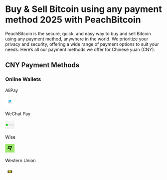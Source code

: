 <body class="payment-methods-page">

# Buy & Sell Bitcoin using any payment method 2025 with PeachBitcoin

PeachBitcoin is the secure, quick, and easy way to buy and sell Bitcoin using any payment method, anywhere in the world. We prioritize your privacy and security, offering a wide range of payment options to suit your needs. Here’s all our payment methods we offer for Chinese yuan (CNY).

## CNY Payment Methods

### Online Wallets

<div class="payment-grid">
    <div class="payment-grid-item">
        <p>AliPay</p> 
        <img src="/img/faq/logoimg/alipay.png" width="30px" height="27px" alt="Buy bitcoin with AliPay, Sell bitcoin with AliPay">
    </div>
    <div class="payment-grid-item">
        <p>WeChat Pay</p> 
        <img src="/img/faq/logoimg/wechatpay.png" width="30px" height="27px" alt="Buy bitcoin with WeChat Pay, Sell bitcoin with WeChat Pay">
    </div>
        <div class="payment-grid-item">
        <p>Wise</p> 
        <img src="/img/faq/logoimg/wise.png" width="30px" height="27px" alt="Buy bitcoin with Wise, Sell bitcoin with Wise">
    </div>
    <div class="payment-grid-item">
        <p>Western Union</p> 
        <img src="/img/faq/logoimg/westernunion.png" width="30px" height="27px" alt="Buy bitcoin with Western Union, Sell bitcoin with Western Union">
    </div>
</div>

</body>
